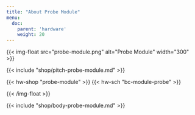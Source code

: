 ```yaml
---
title: "About Probe Module"
menu:
  doc:
    parent: 'hardware'
    weight: 20
---
```


{{< img-float src="probe-module.png" alt="Probe Module" width="300" >}}

{{< include "shop/pitch-probe-module.md" >}}

{{< hw-shop "probe-module" >}}
{{< hw-sch "bc-module-probe" >}}

{{< /img-float >}}

{{< include "shop/body-probe-module.md" >}}

